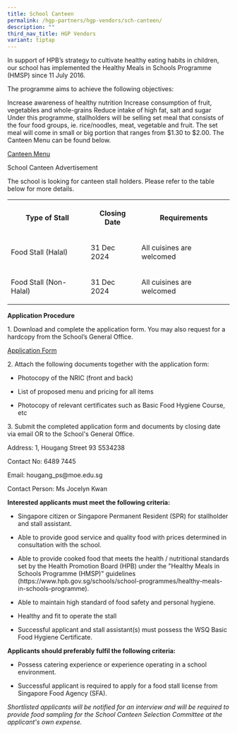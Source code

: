 ```yaml
---
title: School Canteen
permalink: /hgp-partners/hgp-vendors/sch-canteen/
description: ""
third_nav_title: HGP Vendors
variant: tiptap
---
```

<p>In support of HPB’s strategy to cultivate healthy eating habits in children,
our school has implemented the Healthy Meals in Schools Programme (HMSP)
since 11 July 2016.</p>
<p>The programme aims to achieve the following objectives:</p>
<p>Increase awareness of healthy nutrition Increase consumption of fruit,
vegetables and whole-grains Reduce intake of high fat, salt and sugar Under
this programme, stallholders will be selling set meal that consists of
the four food groups, ie. rice/noodles, meat, vegetable and fruit. The
set meal will come in small or big portion that ranges from $1.30 to $2.00.
The Canteen Menu can be found below.</p>
<p><a href="/files/Canteen_Stalls_Menu_aa_6_Jan_2025.pdf" rel="noopener nofollow" target="_blank">Canteen Menu</a>
</p>
<p>School Canteen Advertisement</p>
<p>The school is looking for canteen stall holders. Please refer to the table
below for more details.</p>
<table style="minWidth: 75px">
<colgroup>
<col>
<col>
<col>
</colgroup>
<tbody>
<tr>
<th rowspan="1" colspan="1">
<p>Type of Stall</p>
</th>
<th rowspan="1" colspan="1">
<p>Closing Date</p>
</th>
<th rowspan="1" colspan="1">
<p>Requirements</p>
</th>
</tr>
<tr>
<td rowspan="1" colspan="1">
<p>Food Stall (Halal)</p>
</td>
<td rowspan="1" colspan="1">
<p>31 Dec 2024</p>
</td>
<td rowspan="1" colspan="1">
<p>All cuisines are welcomed</p>
</td>
</tr>
<tr>
<td rowspan="1" colspan="1">
<p>Food Stall (Non-Halal)</p>
</td>
<td rowspan="1" colspan="1">
<p>31 Dec 2024</p>
</td>
<td rowspan="1" colspan="1">
<p>All cuisines are welcomed</p>
</td>
</tr>
</tbody>
</table>
<p><strong>Application Procedure</strong>
</p>
<p>1. Download and complete the application form. You may also request for
a hardcopy from the School’s General Office.</p>
<p><a href="" rel="noopener noreferrer nofollow" target="_blank">Application Form</a>
</p>
<p>2. Attach the following documents together with the application form:</p>
<ul data-tight="true" class="tight">
<li>
<p>Photocopy of the NRIC (front and back)</p>
</li>
<li>
<p>List of proposed menu and pricing for all items</p>
</li>
<li>
<p>Photocopy of relevant certificates such as Basic Food Hygiene Course,
etc</p>
</li>
</ul>
<p>3. Submit the completed application form and documents by closing date
via email OR to the School's General Office.</p>
<p>Address: 1, Hougang Street 93 S534238</p>
<p>Contact No: 6489 7445</p>
<p>Email: hougang_ps@moe.edu.sg</p>
<p>Contact Person: Ms Jocelyn Kwan</p>
<p><strong>Interested applicants must meet the following criteria:</strong>
</p>
<ul>
<li>
<p>Singapore citizen or Singapore Permanent Resident (SPR) for stallholder
and stall assistant.</p>
</li>
<li>
<p>Able to provide good service and quality food with prices determined in
consultation with the school.</p>
</li>
<li>
<p>Able to provide cooked food that meets the health / nutritional standards
set by the Health Promotion Board (HPB) under the "Healthy Meals in Schools
Programme (HMSP)" guidelines (https://www.hpb.gov.sg/schools/school-programmes/healthy-meals-in-schools-programme).</p>
</li>
<li>
<p>Able to maintain high standard of food safety and personal hygiene.</p>
</li>
<li>
<p>Healthy and fit to operate the stall</p>
</li>
<li>
<p>Successful applicant and stall assistant(s) must possess the WSQ Basic
Food Hygiene Certificate.</p>
</li>
</ul>
<p><strong>Applicants should preferably fulfil the following criteria:</strong>
</p>
<ul>
<li>
<p>Possess catering experience or experience operating in a school environment.</p>
</li>
<li>
<p>Successful applicant is required to apply for a food stall license from
Singapore Food Agency (SFA).</p>
</li>
</ul>
<p><em>Shortlisted applicants will be notified for an interview and will be required to provide food sampling for the School Canteen Selection Committee at the applicant's own expense.</em>
</p>